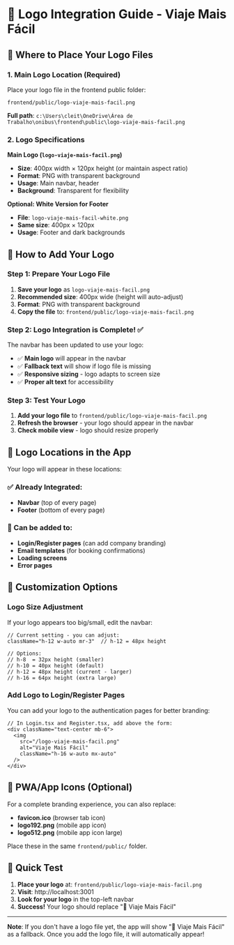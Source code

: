 # 🎨 **Logo Integration Guide - Viaje Mais Fácil**

## 📁 **Where to Place Your Logo Files**

### **1. Main Logo Location (Required)**
Place your logo file in the frontend public folder:

```
frontend/public/logo-viaje-mais-facil.png
```

**Full path**: `c:\Users\cleit\OneDrive\Área de Trabalho\onibus\frontend\public\logo-viaje-mais-facil.png`

### **2. Logo Specifications**

**Main Logo (`logo-viaje-mais-facil.png`)**
- **Size**: 400px width × 120px height (or maintain aspect ratio)
- **Format**: PNG with transparent background
- **Usage**: Main navbar, header
- **Background**: Transparent for flexibility

**Optional: White Version for Footer**
- **File**: `logo-viaje-mais-facil-white.png`
- **Same size**: 400px × 120px
- **Usage**: Footer and dark backgrounds

## 🔧 **How to Add Your Logo**

### **Step 1: Prepare Your Logo File**
1. **Save your logo** as `logo-viaje-mais-facil.png`
2. **Recommended size**: 400px wide (height will auto-adjust)
3. **Format**: PNG with transparent background
4. **Copy the file** to: `frontend/public/logo-viaje-mais-facil.png`

### **Step 2: Logo Integration is Complete! ✅**
The navbar has been updated to use your logo:

- ✅ **Main logo** will appear in the navbar
- ✅ **Fallback text** will show if logo file is missing
- ✅ **Responsive sizing** - logo adapts to screen size
- ✅ **Proper alt text** for accessibility

### **Step 3: Test Your Logo**
1. **Add your logo file** to `frontend/public/logo-viaje-mais-facil.png`
2. **Refresh the browser** - your logo should appear in the navbar
3. **Check mobile view** - logo should resize properly

## 🎯 **Logo Locations in the App**

Your logo will appear in these locations:

### **✅ Already Integrated:**
- **Navbar** (top of every page)
- **Footer** (bottom of every page)

### **🔄 Can be added to:**
- **Login/Register pages** (can add company branding)
- **Email templates** (for booking confirmations)
- **Loading screens**
- **Error pages**

## 🔧 **Customization Options**

### **Logo Size Adjustment**
If your logo appears too big/small, edit the navbar:

```tsx
// Current setting - you can adjust:
className="h-12 w-auto mr-3"  // h-12 = 48px height

// Options:
// h-8  = 32px height (smaller)
// h-10 = 40px height (default)
// h-12 = 48px height (current - larger)
// h-16 = 64px height (extra large)
```

### **Add Logo to Login/Register Pages**
You can add your logo to the authentication pages for better branding:

```tsx
// In Login.tsx and Register.tsx, add above the form:
<div className="text-center mb-6">
  <img 
    src="/logo-viaje-mais-facil.png" 
    alt="Viaje Mais Fácil" 
    className="h-16 w-auto mx-auto"
  />
</div>
```

## 📱 **PWA/App Icons (Optional)**

For a complete branding experience, you can also replace:

- **favicon.ico** (browser tab icon)
- **logo192.png** (mobile app icon)
- **logo512.png** (mobile app icon large)

Place these in the same `frontend/public/` folder.

## 🚀 **Quick Test**

1. **Place your logo** at: `frontend/public/logo-viaje-mais-facil.png`
2. **Visit**: http://localhost:3001
3. **Look for your logo** in the top-left navbar
4. **Success!** Your logo should replace "🚌 Viaje Mais Fácil"

---

**Note**: If you don't have a logo file yet, the app will show "🚌 Viaje Mais Fácil" as a fallback. Once you add the logo file, it will automatically appear!
